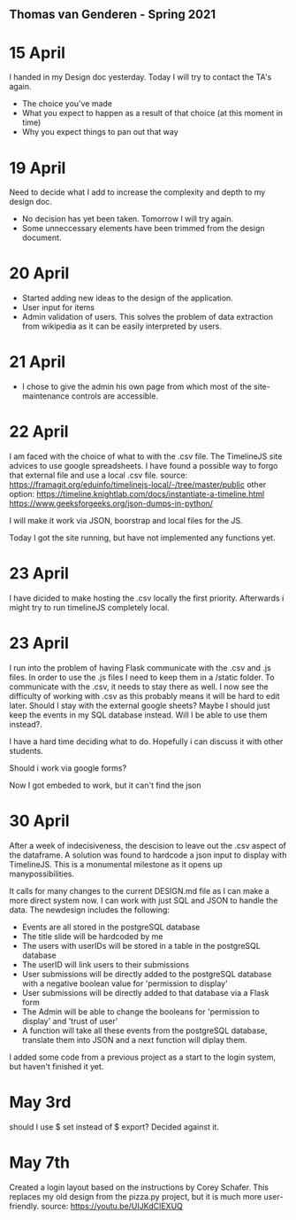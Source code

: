 ## Thomas van Genderen - Spring 2021

# 15 April 
I handed in my Design doc yesterday. 
Today I will try to contact the TA's again.

- The choice you’ve made
- What you expect to happen as a result of that choice (at this moment in time)
- Why you expect things to pan out that way

# 19 April

Need to decide what I add to increase the complexity and depth to my design doc.
- No decision has yet been taken. Tomorrow I will try again.
- Some unneccessary elements have been trimmed from the design document.

# 20 April

- Started adding new ideas to the design of the application.
-   User input for items
-   Admin validation of users.
This solves the problem of data extraction from wikipedia as it can be easily interpreted by users.

# 21 April
- I chose to give the admin his own page from which most of the site-maintenance controls are accessible.

# 22 April
I am faced with the choice of what to with the .csv file. The TimelineJS site advices to use google spreadsheets. I have found a possible way to forgo that external file and use a local .csv file. source: https://framagit.org/eduinfo/timelinejs-local/-/tree/master/public
other option:
https://timeline.knightlab.com/docs/instantiate-a-timeline.html
https://www.geeksforgeeks.org/json-dumps-in-python/

I will make it work via JSON, boorstrap and local files for the JS.

Today I got the site running, but have not implemented any functions yet.

# 23 April
I have dicided to make hosting the .csv locally the first priority. Afterwards i might try to run timelineJS completely local. 

# 23 April
I run into the problem of having Flask communicate with the .csv and .js files.
In order to use the .js files I need to keep them in a /static folder. To communicate with the .csv, it needs to stay there as well. I now see the difficulty of working with .csv as this probably means it will be hard to edit later. Should I stay with the external google sheets?
Maybe I should just keep the events in my SQL database instead. Will I be able to use them instead?. 

I have a hard time deciding what to do. Hopefully i can discuss it with other students.

Should i work via google forms?

Now I got embeded to work, but it can't find the json

# 30 April
After a week of indecisiveness, the descision to leave out the .csv aspect of the dataframe. A solution was found to hardcode a json input to display with TimelineJS.
This is a monumental milestone as it opens up manypossibilities. 

It calls for many changes to the current DESIGN.md file as I can make a more direct system now. I can work with just SQL and JSON to handle the data. The newdesign includes the following:
- Events are all stored in the postgreSQL database
- The title slide will be hardcoded by me
- The users with userIDs will be stored in a table in the postgreSQL database
- The userID will link users to their submissions
- User submissions will be directly added to the postgreSQL database with a negative boolean value for 'permission to display'
- User submissions will be directly added to that database via a Flask form
- The Admin will be able to change the booleans for 'permission to display' and 'trust of user'
- A function will take all these events from the postgreSQL database, translate them into JSON and a next function will diplay them.

I added some code from a previous project as a start to the login system, but haven't finished it yet.

# May 3rd
should I use $ set instead of $ export?
Decided against it.

# May 7th
Created a login layout based on the instructions by Corey Schafer.
This replaces my old design from the pizza.py project, but it is much more user-friendly.
source: https://youtu.be/UIJKdCIEXUQ
